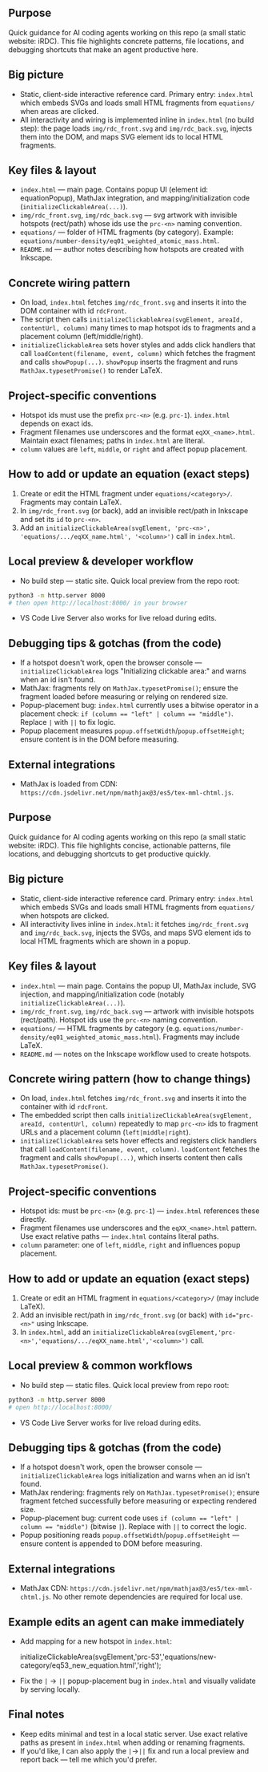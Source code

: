 ## Purpose
Quick guidance for AI coding agents working on this repo (a small static website: iRDC). This file highlights concrete patterns, file locations, and debugging shortcuts that make an agent productive here.

## Big picture
- Static, client-side interactive reference card. Primary entry: `index.html` which embeds SVGs and loads small HTML fragments from `equations/` when areas are clicked.
- All interactivity and wiring is implemented inline in `index.html` (no build step): the page loads `img/rdc_front.svg` and `img/rdc_back.svg`, injects them into the DOM, and maps SVG element ids to local HTML fragments.

## Key files & layout
- `index.html` — main page. Contains popup UI (element id: equationPopup), MathJax integration, and mapping/initialization code (`initializeClickableArea(...)`).
- `img/rdc_front.svg`, `img/rdc_back.svg` — svg artwork with invisible hotspots (rect/path) whose ids use the `prc-<n>` naming convention.
- `equations/` — folder of HTML fragments (by category). Example: `equations/number-density/eq01_weighted_atomic_mass.html`.
- `README.md` — author notes describing how hotspots are created with Inkscape.

## Concrete wiring pattern
- On load, `index.html` fetches `img/rdc_front.svg` and inserts it into the DOM container with id `rdcFront`.
- The script then calls `initializeClickableArea(svgElement, areaId, contentUrl, column)` many times to map hotspot ids to fragments and a placement column (left/middle/right).
- `initializeClickableArea` sets hover styles and adds click handlers that call `loadContent(filename, event, column)` which fetches the fragment and calls `showPopup(...)`. `showPopup` inserts the fragment and runs `MathJax.typesetPromise()` to render LaTeX.

## Project-specific conventions
- Hotspot ids must use the prefix `prc-<n>` (e.g. `prc-1`). `index.html` depends on exact ids.
- Fragment filenames use underscores and the format `eqXX_<name>.html`. Maintain exact filenames; paths in `index.html` are literal.
- `column` values are `left`, `middle`, or `right` and affect popup placement.

## How to add or update an equation (exact steps)
1. Create or edit the HTML fragment under `equations/<category>/`. Fragments may contain LaTeX.
2. In `img/rdc_front.svg` (or back), add an invisible rect/path in Inkscape and set its `id` to `prc-<n>`.
3. Add an `initializeClickableArea(svgElement, 'prc-<n>', 'equations/.../eqXX_name.html', '<column>')` call in `index.html`.

## Local preview & developer workflow
- No build step — static site. Quick local preview from the repo root:

```bash
python3 -m http.server 8000
# then open http://localhost:8000/ in your browser
```

- VS Code Live Server also works for live reload during edits.

## Debugging tips & gotchas (from the code)
- If a hotspot doesn't work, open the browser console — `initializeClickableArea` logs "Initializing clickable area:" and warns when an id isn't found.
- MathJax: fragments rely on `MathJax.typesetPromise()`; ensure the fragment loaded before measuring or relying on rendered size.
- Popup-placement bug: `index.html` currently uses a bitwise operator in a placement check: `if (column == "left" | column == "middle")`. Replace `|` with `||` to fix logic.
- Popup placement measures `popup.offsetWidth`/`popup.offsetHeight`; ensure content is in the DOM before measuring.

## External integrations
- MathJax is loaded from CDN: `https://cdn.jsdelivr.net/npm/mathjax@3/es5/tex-mml-chtml.js`.
## Purpose
Quick guidance for AI coding agents working on this repo (a small static website: iRDC). This file highlights concise, actionable patterns, file locations, and debugging shortcuts to get productive quickly.

## Big picture
- Static, client-side interactive reference card. Primary entry: `index.html` which embeds SVGs and loads small HTML fragments from `equations/` when hotspots are clicked.
- All interactivity lives inline in `index.html`: it fetches `img/rdc_front.svg` and `img/rdc_back.svg`, injects the SVGs, and maps SVG element ids to local HTML fragments which are shown in a popup.

## Key files & layout
- `index.html` — main page. Contains the popup UI, MathJax include, SVG injection, and mapping/initialization code (notably `initializeClickableArea(...)`).
- `img/rdc_front.svg`, `img/rdc_back.svg` — artwork with invisible hotspots (rect/path). Hotspot ids use the `prc-<n>` naming convention.
- `equations/` — HTML fragments by category (e.g. `equations/number-density/eq01_weighted_atomic_mass.html`). Fragments may include LaTeX.
- `README.md` — notes on the Inkscape workflow used to create hotspots.

## Concrete wiring pattern (how to change things)
- On load, `index.html` fetches `img/rdc_front.svg` and inserts it into the container with id `rdcFront`.
- The embedded script then calls `initializeClickableArea(svgElement, areaId, contentUrl, column)` repeatedly to map `prc-<n>` ids to fragment URLs and a placement column (`left|middle|right`).
- `initializeClickableArea` sets hover effects and registers click handlers that call `loadContent(filename, event, column)`. `loadContent` fetches the fragment and calls `showPopup(...)`, which inserts content then calls `MathJax.typesetPromise()`.

## Project-specific conventions
- Hotspot ids: must be `prc-<n>` (e.g. `prc-1`) — `index.html` references these directly.
- Fragment filenames use underscores and the `eqXX_<name>.html` pattern. Use exact relative paths — `index.html` contains literal paths.
- `column` parameter: one of `left`, `middle`, `right` and influences popup placement.

## How to add or update an equation (exact steps)
1. Create or edit an HTML fragment in `equations/<category>/` (may include LaTeX).
2. Add an invisible rect/path in `img/rdc_front.svg` (or back) with `id="prc-<n>"` using Inkscape.
3. In `index.html`, add an `initializeClickableArea(svgElement,'prc-<n>','equations/.../eqXX_name.html','<column>')` call.

## Local preview & common workflows
- No build step — static files. Quick local preview from repo root:

```bash
python3 -m http.server 8000
# open http://localhost:8000/
```

- VS Code Live Server works for live reload during edits.

## Debugging tips & gotchas (from the code)
- If a hotspot doesn't work, open the browser console — `initializeClickableArea` logs initialization and warns when an id isn't found.
- MathJax rendering: fragments rely on `MathJax.typesetPromise()`; ensure fragment fetched successfully before measuring or expecting rendered size.
- Popup-placement bug: current code uses `if (column == "left" | column == "middle")` (bitwise `|`). Replace with `||` to correct the logic.
- Popup positioning reads `popup.offsetWidth`/`popup.offsetHeight` — ensure content is appended to DOM before measuring.

## External integrations
- MathJax CDN: `https://cdn.jsdelivr.net/npm/mathjax@3/es5/tex-mml-chtml.js`. No other remote dependencies are required for local use.

## Example edits an agent can make immediately
- Add mapping for a new hotspot in `index.html`:

  initializeClickableArea(svgElement,'prc-53','equations/new-category/eq53_new_equation.html','right');

- Fix the `|` -> `||` popup-placement bug in `index.html` and visually validate by serving locally.

## Final notes
- Keep edits minimal and test in a local static server. Use exact relative paths as present in `index.html` when adding or renaming fragments.
- If you'd like, I can also apply the `|`->`||` fix and run a local preview and report back — tell me which you'd prefer.
